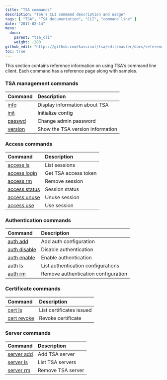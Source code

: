 ```yaml
---
title: "TSA commands"
description: "TSA's CLI command description and usage"
tags: [ "TSA", "TSA documentation", "CLI", "command line" ]
date: "2017-02-14"
menu:
  docs:
    parent: "tsa_cli"
    weight: -200
github_edit: "https://github.com/kassisol/tsa/edit/master/docs/reference/commandline/commands.md"
toc: true
---
```


This section contains reference information on using TSA's command line
client. Each command has a reference page along with samples.

### TSA management commands

| Command | Description                                                                |
|:--------|:---------------------------------------------------------------------------|
| [info](info.md) | Display information about TSA                                      |
| [init](init.md) | Initialize config                                                  |
| [passwd](passwd.md) | Change admin password                                          |
| [version](version.md) | Show the TSA version information                             |

### Access commands

| Command | Description                                                                |
|:--------|:---------------------------------------------------------------------------|
| [access ls](access_ls.md) | List sessions                                            |
| [access login](access_login.md) | Get TSA access token                               |
| [access rm](access_rm.md) | Remove session                                           |
| [access status](access_status.md) | Session status                                   |
| [access unuse](access_unuse.md) | Unuse session                                      |
| [access use](access_use.md) | Use session                                            |

### Authentication commands

| Command | Description                                                                |
|:--------|:---------------------------------------------------------------------------|
| [auth add](auth_add.md) | Add auth configuration                                     |
| [auth disable](auth_disable.md) | Disable authentication                             |
| [auth enable](auth_enable.md) | Enable authentication                                |
| [auth ls](cert_ls.md) | List authentication configurations                           |
| [auth rm](cert_rm.md) | Remove authentication configuration                          |

### Certificate commands

| Command | Description                                                                |
|:--------|:---------------------------------------------------------------------------|
| [cert ls](cert_ls.md) | List certificates issued                                     |
| [cert revoke](cert_revoke.md) | Revoke certificate                                   |

### Server commands

| Command | Description                                                                |
|:--------|:---------------------------------------------------------------------------|
| [server add](server_add.md) | Add TSA server                                         |
| [server ls](server_ls.md) | List TSA servers                                         |
| [server rm](server_rm.md) | Remove TSA server                                        |
